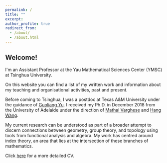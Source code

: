 ```yaml
---
permalink: /
title: ""
excerpt:
author_profile: true
redirect_from: 
  - /about/
  - /about.html
---
```


## Welcome!


I'm an Assistant Professor at the Yau Mathematical Sciences Center (YMSC) at Tsinghua University.

On this website you can find a list of my written work and information about my teaching and organisational activities, past and present.

Before coming to Tsinghua, I was a postdoc at Texas A&M University under the guidance of [Guoliang Yu](https://www.math.tamu.edu/~guoliangyu/). I received my Ph.D. in December 2018 from the University of Adelaide under the direction of [Mathai Varghese](http://www.maths.adelaide.edu.au/mathai.varghese/) and [Hang Wang](https://math.ecnu.edu.cn/~wanghang/intro_c.html?language=2&id=204).

My current research can be understood as part of a broader attempt to discern connections between geometry, group theory, and topology using tools from functional analysis and algebra. My work has centred around index theory, an area that lies at the intersection of these branches of mathematics.

Click [here](https://drive.google.com/file/d/1LqtzozQGQCMIsoV0Y3dlHbgq3F6zohd2/view?usp=sharing) for a more detailed CV.
